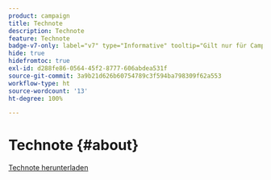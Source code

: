 ```yaml
---
product: campaign
title: Technote
description: Technote
feature: Technote
badge-v7-only: label="v7" type="Informative" tooltip="Gilt nur für Campaign Classic v7"
hide: true
hidefromtoc: true
exl-id: d288fe86-0564-45f2-8777-606abdea531f
source-git-commit: 3a9b21d626b60754789c3f594ba798309f62a553
workflow-type: ht
source-wordcount: '13'
ht-degree: 100%

---
```


# Technote {#about}



[Technote herunterladen](guidelines.pdf)
